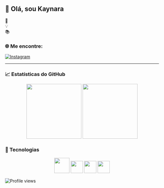 ## 👋 Olá, sou Kaynara 

🚀   
💡   
📚 

### 🌐 Me encontre:
[![Instagram](https://img.shields.io/badge/-Instagram-purple?style=flat&logo=instagram&logoColor=white)](https://www.instagram.com/kkaynara_/)  

---

### 📈 Estatísticas do GitHub  
<div align="center">
  <img height="180em" src="https://github-readme-stats.vercel.app/api?username=kkaynara08&show_icons=true&theme=dracula" />
  <img height="180em" src="https://github-readme-stats.vercel.app/api/top-langs/?username=kkaynara08&layout=compact&theme=dracula" />
</div>

### 🚀 Tecnologias  
<div align="center">
  <img src="https://cdn.jsdelivr.net/gh/devicons/devicon/icons/javascript/javascript-original.svg" width="50px" />
  <img src="https://cdn.jsdelivr.net/gh/devicons/devicon/icons/html5/html5-original.svg" width="40px" />
  <img src="https://cdn.jsdelivr.net/gh/devicons/devicon/icons/java/java-original.svg" width="40px" />
  <img src="https://cdn.jsdelivr.net/gh/devicons/devicon/icons/python/python-original.svg" width="40px"/>

</div>

![Profile views](https://komarev.com/ghpvc/?username=kkaynara08&color=blue)
